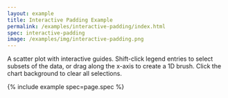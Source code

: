 ```yaml
---
layout: example
title: Interactive Padding Example
permalink: /examples/interactive-padding/index.html
spec: interactive-padding
image: /examples/img/interactive-padding.png
---
```


A scatter plot with interactive guides. Shift-click legend entries to select subsets of the data, or drag along the x-axis to create a 1D brush. Click the chart background to clear all selections.

{% include example spec=page.spec %}
